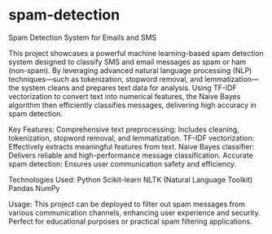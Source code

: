# spam-detection
Spam Detection System for Emails and SMS

This project showcases a powerful machine learning-based spam detection system designed to classify SMS and email messages as spam or ham (non-spam). By leveraging advanced natural language processing (NLP) techniques—such as tokenization, stopword removal, and lemmatization—the system cleans and prepares text data for analysis. Using TF-IDF vectorization to convert text into numerical features, the Naive Bayes algorithm then efficiently classifies messages, delivering high accuracy in spam detection.

Key Features:
Comprehensive text preprocessing: Includes cleaning, tokenization, stopword removal, and lemmatization.
TF-IDF vectorization: Effectively extracts meaningful features from text.
Naive Bayes classifier: Delivers reliable and high-performance message classification.
Accurate spam detection: Ensures user communication safety and efficiency.

Technologies Used:
Python
Scikit-learn
NLTK (Natural Language Toolkit)
Pandas
NumPy

Usage: This project can be deployed to filter out spam messages from various communication channels, enhancing user experience and security. Perfect for educational purposes or practical spam filtering applications.
